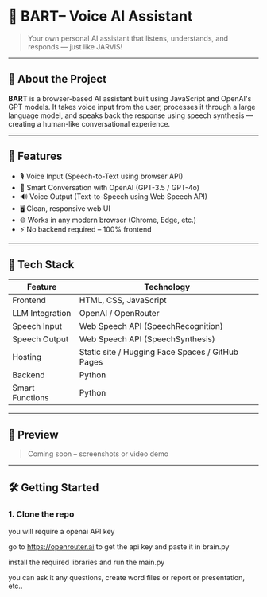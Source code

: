 # 🧠 BART– Voice AI Assistant

> Your own personal AI assistant that listens, understands, and responds — just like JARVIS!

---

## 🚀 About the Project

**BART** is a browser-based AI assistant built using JavaScript and OpenAI's GPT models. It takes voice input from the user, processes it through a large language model, and speaks back the response using speech synthesis — creating a human-like conversational experience.

---

## 🎯 Features

- 🎙️ Voice Input (Speech-to-Text using browser API)
- 💬 Smart Conversation with OpenAI (GPT-3.5 / GPT-4o)
- 🔊 Voice Output (Text-to-Speech using Web Speech API)
- 🖥️ Clean, responsive web UI
- 🌐 Works in any modern browser (Chrome, Edge, etc.)
- ⚡ No backend required – 100% frontend

---

## 🧱 Tech Stack

| Feature        | Technology |
|----------------|------------|
| Frontend       | HTML, CSS, JavaScript |
| LLM Integration| OpenAI / OpenRouter |
| Speech Input   | Web Speech API (SpeechRecognition) |
| Speech Output  | Web Speech API (SpeechSynthesis) |
| Hosting        | Static site / Hugging Face Spaces / GitHub Pages |
| Backend        |Python|
|Smart Functions |Python|

---

## 📸 Preview

> Coming soon – screenshots or video demo

---

## 🛠️ Getting Started

### 1. Clone the repo

you will require a openai API key 

go to https://openrouter.ai to get the api key and paste it in brain.py 

install the required libraries and run the main.py 

you can ask it any questions, create word files or report or presentation, etc..

